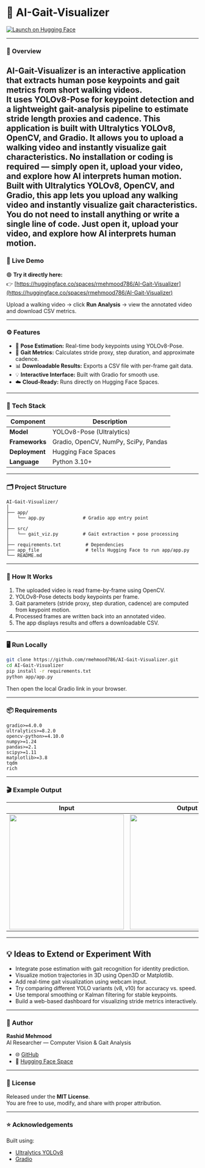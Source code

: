 # 👣 AI-Gait-Visualizer

[![Launch on Hugging Face](https://img.shields.io/badge/Launch-🟧%20Hugging%20Face%20Demo-orange)](https://huggingface.co/spaces/rmehmood786/AI-Gait-Visualizer)

---

### 📍 Overview
**AI-Gait-Visualizer** is an interactive application that extracts human pose keypoints and gait metrics from short walking videos.  
It uses **YOLOv8-Pose** for keypoint detection and a lightweight gait-analysis pipeline to estimate stride length proxies and cadence.
This application is built with Ultralytics YOLOv8, OpenCV, and Gradio. It allows you to upload a walking video and instantly visualize gait characteristics. No installation or coding is required — simply open it, upload your video, and explore how AI interprets human motion.
Built with **Ultralytics YOLOv8**, **OpenCV**, and **Gradio**, this app lets you upload any walking video and instantly visualize gait characteristics. You do not need to install anything or write a single line of code. Just open it, upload your video, and explore how AI interprets human motion.
---

### 🚀 Live Demo
🟢 **Try it directly here:**  
👉 [https://huggingface.co/spaces/rmehmood786/AI-Gait-Visualizer](https://huggingface.co/spaces/rmehmood786/AI-Gait-Visualizer)

Upload a walking video → click **Run Analysis** → view the annotated video and download CSV metrics.

---

### ⚙️ Features
- 🎯 **Pose Estimation:** Real-time body keypoints using YOLOv8-Pose.  
- 🦶 **Gait Metrics:** Calculates stride proxy, step duration, and approximate cadence.  
- 📊 **Downloadable Results:** Exports a CSV file with per-frame gait data.  
- 💡 **Interactive Interface:** Built with Gradio for smooth use.  
- ☁️ **Cloud-Ready:** Runs directly on Hugging Face Spaces.

---

### 🧩 Tech Stack
| Component | Description |
|------------|-------------|
| **Model** | YOLOv8-Pose (Ultralytics) |
| **Frameworks** | Gradio, OpenCV, NumPy, SciPy, Pandas |
| **Deployment** | Hugging Face Spaces |
| **Language** | Python 3.10+ |

---

### 🗂️ Project Structure
```
AI-Gait-Visualizer/
│
├── app/
│   └── app.py              # Gradio app entry point
│
├── src/
│   └── gait_viz.py         # Gait extraction + pose processing
│
├── requirements.txt         # Dependencies
├── app_file                 # tells Hugging Face to run app/app.py
└── README.md
```

---

### 🧠 How It Works
1. The uploaded video is read frame-by-frame using OpenCV.  
2. YOLOv8-Pose detects body keypoints per frame.  
3. Gait parameters (stride proxy, step duration, cadence) are computed from keypoint motion.  
4. Processed frames are written back into an annotated video.  
5. The app displays results and offers a downloadable CSV.

---

### 🖥️ Run Locally
```bash
git clone https://github.com/rmehmood786/AI-Gait-Visualizer.git
cd AI-Gait-Visualizer
pip install -r requirements.txt
python app/app.py
```
Then open the local Gradio link in your browser.

---

### 📦 Requirements
```
gradio>=4.0.0
ultralytics>=8.2.0
opencv-python>=4.10.0
numpy>=1.24
pandas>=2.1
scipy>=1.11
matplotlib>=3.8
tqdm
rich
```

---

### 🎬 Example Output
| Input | Output |
|-------|---------|
| <img src="https://raw.githubusercontent.com/rmehmood786/AI-Gait-Visualizer/main/Sample_input.gif" width="300"/> | <img src= "sample_output.gif" width="300"/> |
---
## 💡 Ideas to Extend or Experiment With

- Integrate pose estimation with gait recognition for identity prediction.  
- Visualize motion trajectories in 3D using Open3D or Matplotlib.  
- Add real-time gait visualization using webcam input.  
- Try comparing different YOLO variants (v8, v10) for accuracy vs. speed.  
- Use temporal smoothing or Kalman filtering for stable keypoints.  
- Build a web-based dashboard for visualizing stride metrics interactively.
---

### 👤 Author
**Rashid Mehmood**  
AI Researcher — Computer Vision & Gait Analysis  
- 🌐 [GitHub](https://github.com/rmehmood786)  
- 🤗 [Hugging Face Space](https://huggingface.co/spaces/rmehmood786/AI-Gait-Visualizer)

---

### 🪪 License
Released under the **MIT License**.  
You are free to use, modify, and share with proper attribution.

---

### ⭐ Acknowledgements
Built using:
- [Ultralytics YOLOv8](https://github.com/ultralytics/ultralytics)  
- [Gradio](https://github.com/gradio-app/gradio)